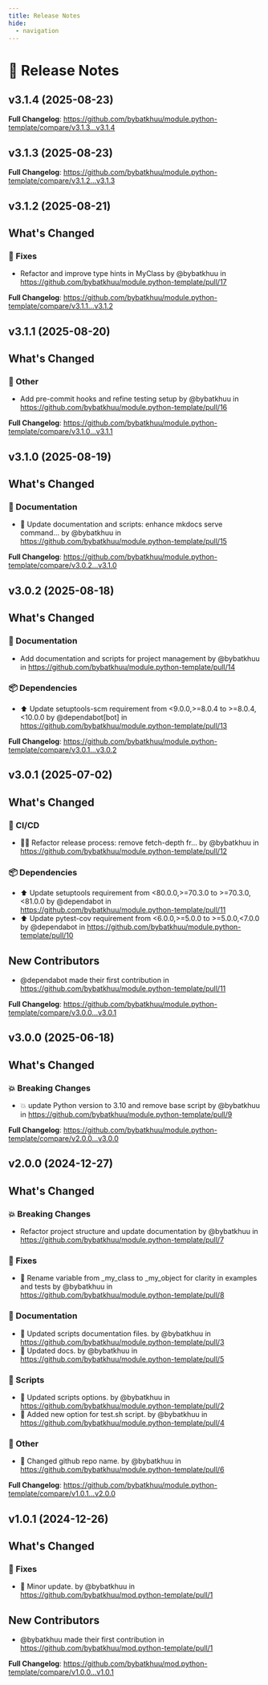 ```yaml
---
title: Release Notes
hide:
  - navigation
---
```


# 📌 Release Notes

## v3.1.4 (2025-08-23)

<!-- Release notes generated using configuration in .github/release.yml at v3.1.4 -->



**Full Changelog**: https://github.com/bybatkhuu/module.python-template/compare/v3.1.3...v3.1.4

## v3.1.3 (2025-08-23)

<!-- Release notes generated using configuration in .github/release.yml at v3.1.3 -->



**Full Changelog**: https://github.com/bybatkhuu/module.python-template/compare/v3.1.2...v3.1.3

## v3.1.2 (2025-08-21)

<!-- Release notes generated using configuration in .github/release.yml at v3.1.2 -->

## What's Changed
### 🐛 Fixes
* Refactor and improve type hints in MyClass by @bybatkhuu in https://github.com/bybatkhuu/module.python-template/pull/17


**Full Changelog**: https://github.com/bybatkhuu/module.python-template/compare/v3.1.1...v3.1.2

## v3.1.1 (2025-08-20)

<!-- Release notes generated using configuration in .github/release.yml at v3.1.1 -->

## What's Changed
### 💬 Other
* Add pre-commit hooks and refine testing setup by @bybatkhuu in https://github.com/bybatkhuu/module.python-template/pull/16


**Full Changelog**: https://github.com/bybatkhuu/module.python-template/compare/v3.1.0...v3.1.1

## v3.1.0 (2025-08-19)

<!-- Release notes generated using configuration in .github/release.yml at v3.1.0 -->

## What's Changed
### 📝 Documentation
* :memo: Update documentation and scripts: enhance mkdocs serve command… by @bybatkhuu in https://github.com/bybatkhuu/module.python-template/pull/15


**Full Changelog**: https://github.com/bybatkhuu/module.python-template/compare/v3.0.2...v3.1.0

## v3.0.2 (2025-08-18)

<!-- Release notes generated using configuration in .github/release.yml at v3.0.2 -->

## What's Changed
### 📝 Documentation
* Add documentation and scripts for project management by @bybatkhuu in https://github.com/bybatkhuu/module.python-template/pull/14
### 📦 Dependencies
* ⬆️ Update setuptools-scm requirement from <9.0.0,>=8.0.4 to >=8.0.4,<10.0.0 by @dependabot[bot] in https://github.com/bybatkhuu/module.python-template/pull/13


**Full Changelog**: https://github.com/bybatkhuu/module.python-template/compare/v3.0.1...v3.0.2

## v3.0.1 (2025-07-02)

<!-- Release notes generated using configuration in .github/release.yml at v3.0.1 -->

## What's Changed
### 👷 CI/CD
* :hammer::green_heart: Refactor release process: remove fetch-depth fr… by @bybatkhuu in https://github.com/bybatkhuu/module.python-template/pull/12
### 📦 Dependencies
* ⬆️ Update setuptools requirement from <80.0.0,>=70.3.0 to >=70.3.0,<81.0.0 by @dependabot in https://github.com/bybatkhuu/module.python-template/pull/11
* ⬆️ Update pytest-cov requirement from <6.0.0,>=5.0.0 to >=5.0.0,<7.0.0 by @dependabot in https://github.com/bybatkhuu/module.python-template/pull/10

## New Contributors
* @dependabot made their first contribution in https://github.com/bybatkhuu/module.python-template/pull/11

**Full Changelog**: https://github.com/bybatkhuu/module.python-template/compare/v3.0.0...v3.0.1

## v3.0.0 (2025-06-18)

<!-- Release notes generated using configuration in .github/release.yml at v3.0.0 -->

## What's Changed
### 💥 Breaking Changes
* :boom: update Python version to 3.10 and remove base script by @bybatkhuu in https://github.com/bybatkhuu/module.python-template/pull/9


**Full Changelog**: https://github.com/bybatkhuu/module.python-template/compare/v2.0.0...v3.0.0

## v2.0.0 (2024-12-27)

<!-- Release notes generated using configuration in .github/release.yml at v2.0.0 -->

## What's Changed
### 💥 Breaking Changes
* Refactor project structure and update documentation by @bybatkhuu in https://github.com/bybatkhuu/module.python-template/pull/7
### 🐛 Fixes
* :memo: Rename variable from _my_class to _my_object for clarity in examples and tests by @bybatkhuu in https://github.com/bybatkhuu/module.python-template/pull/8
### 📝 Documentation
* :memo: Updated scripts documentation files. by @bybatkhuu in https://github.com/bybatkhuu/module.python-template/pull/3
* :memo: Updated docs. by @bybatkhuu in https://github.com/bybatkhuu/module.python-template/pull/5
### 🔨 Scripts
* :hammer: Updated scripts options. by @bybatkhuu in https://github.com/bybatkhuu/module.python-template/pull/2
* :hammer: Added new option for test.sh script. by @bybatkhuu in https://github.com/bybatkhuu/module.python-template/pull/4
### 💬 Other
* :truck: Changed github repo name. by @bybatkhuu in https://github.com/bybatkhuu/module.python-template/pull/6


**Full Changelog**: https://github.com/bybatkhuu/module.python-template/compare/v1.0.1...v2.0.0

## v1.0.1 (2024-12-26)

<!-- Release notes generated using configuration in .github/release.yml at v1.0.1 -->

## What's Changed
### 🐛 Fixes
* :art: Minor update. by @bybatkhuu in https://github.com/bybatkhuu/mod.python-template/pull/1

## New Contributors
* @bybatkhuu made their first contribution in https://github.com/bybatkhuu/mod.python-template/pull/1

**Full Changelog**: https://github.com/bybatkhuu/mod.python-template/compare/v1.0.0...v1.0.1
